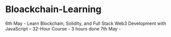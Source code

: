 # Bloackchain-Learning
6th May - Learn Blockchain, Solidity, and Full Stack Web3 Development with JavaScript – 32-Hour Course - 3 hours done
7th May - 
